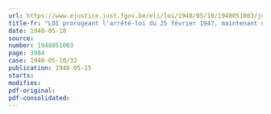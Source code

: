 ```yaml
---
url: https://www.ejustice.just.fgov.be/eli/loi/1948/05/10/1948051003/justel
title-fr: "LOI prorogeant l'arrêté-loi du 25 février 1947, maintenant en vigueur l'arrêté du 14 décembre 1940 créant l'Office de Renseignement et d'Aide aux Familles des Militaires (O.R.A.F.) et les arrêtés subséquents le modifiant et le complétant"
date: 1948-05-10
source:
number: 1948051003
page: 3984
case: 1948-05-10/32
publication: 1948-05-15
starts:
modifies:
pdf-original:
pdf-consolidated:
---
```


